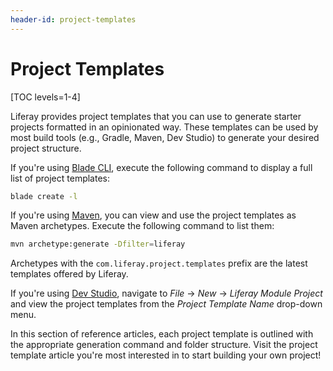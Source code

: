 ```yaml
---
header-id: project-templates
---
```


# Project Templates

[TOC levels=1-4]

Liferay provides project templates that you can use to generate starter projects
formatted in an opinionated way. These templates can be used by most build tools
(e.g., Gradle, Maven, Dev Studio) to generate your desired project structure.

If you're using [Blade CLI](/docs/7-2/reference/-/knowledge_base/r/blade-cli),
execute the following command to display a full list of project templates:

```bash
blade create -l
```

If you're using [Maven](/docs/7-2/reference/-/knowledge_base/r/maven), you can
view and use the project templates as Maven archetypes. Execute the following
command to list them:

```bash
mvn archetype:generate -Dfilter=liferay
```

Archetypes with the `com.liferay.project.templates` prefix are the latest
templates offered by Liferay.

If you're using
[Dev Studio](/docs/7-2/reference/-/knowledge_base/r/liferay-dev-studio),
navigate to *File* &rarr; *New* &rarr; *Liferay Module Project* and view the
project templates from the *Project Template Name* drop-down menu.

In this section of reference articles, each project template is outlined with
the appropriate generation command and folder structure. Visit the project
template article you're most interested in to start building your own project!
